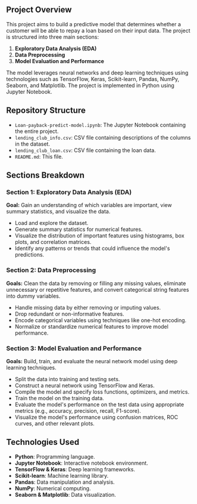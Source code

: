 ## Project Overview

This project aims to build a predictive model that determines whether a customer will be able to repay a loan based on their input data. The project is structured into three main sections:

1. **Exploratory Data Analysis (EDA)**
2. **Data Preprocessing**
3. **Model Evaluation and Performance**

The model leverages neural networks and deep learning techniques using technologies such as TensorFlow, Keras, Scikit-learn, Pandas, NumPy, Seaborn, and Matplotlib. The project is implemented in Python using Jupyter Notebook.

## Repository Structure

- `Loan-payback-predict-model.ipynb`: The Jupyter Notebook containing the entire project.
- `lending_club_info.csv`: CSV file containing descriptions of the columns in the dataset.
- `lending_club_loan.csv`: CSV file containing the loan data.
- `README.md`: This file.

## Sections Breakdown

### Section 1: Exploratory Data Analysis (EDA)

**Goal:** Gain an understanding of which variables are important, view summary statistics, and visualize the data.

- Load and explore the dataset.
- Generate summary statistics for numerical features.
- Visualize the distribution of important features using histograms, box plots, and correlation matrices.
- Identify any patterns or trends that could influence the model's predictions.

### Section 2: Data Preprocessing

**Goals:** Clean the data by removing or filling any missing values, eliminate unnecessary or repetitive features, and convert categorical string features into dummy variables.

- Handle missing data by either removing or imputing values.
- Drop redundant or non-informative features.
- Encode categorical variables using techniques like one-hot encoding.
- Normalize or standardize numerical features to improve model performance.

### Section 3: Model Evaluation and Performance

**Goals:** Build, train, and evaluate the neural network model using deep learning techniques.

- Split the data into training and testing sets.
- Construct a neural network using TensorFlow and Keras.
- Compile the model and specify loss functions, optimizers, and metrics.
- Train the model on the training data.
- Evaluate the model's performance on the test data using appropriate metrics (e.g., accuracy, precision, recall, F1-score).
- Visualize the model's performance using confusion matrices, ROC curves, and other relevant plots.

## Technologies Used

- **Python**: Programming language.
- **Jupyter Notebook**: Interactive notebook environment.
- **TensorFlow & Keras**: Deep learning frameworks.
- **Scikit-learn**: Machine learning library.
- **Pandas**: Data manipulation and analysis.
- **NumPy**: Numerical computing.
- **Seaborn & Matplotlib**: Data visualization.
